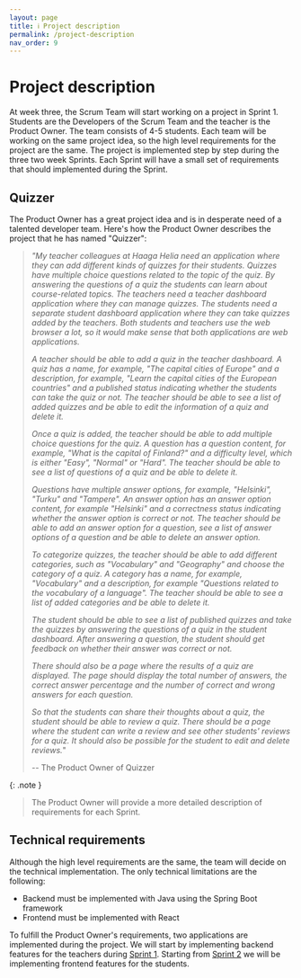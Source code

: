 ```yaml
---
layout: page
title: ℹ️ Project description
permalink: /project-description
nav_order: 9
---
```


# Project description

At week three, the Scrum Team will start working on a project in Sprint 1. Students are the Developers of the Scrum Team and the teacher is the Product Owner. The team consists of 4-5 students. Each team will be working on the same project idea, so the high level requirements for the project are the same. The project is implemented step by step during the three two week Sprints. Each Sprint will have a small set of requirements that should implemented during the Sprint.

## Quizzer

The Product Owner has a great project idea and is in desperate need of a talented developer team. Here's how the Product Owner describes the project that he has named "Quizzer":

> _"My teacher colleagues at Haaga Helia need an application where they can add different kinds of quizzes for their students. Quizzes have multiple choice questions related to the topic of the quiz. By answering the questions of a quiz the students can learn about course-related topics. The teachers need a teacher dashboard application where they can manage quizzes. The students need a separate student dashboard application where they can take quizzes added by the teachers. Both students and teachers use the web browser a lot, so it would make sense that both applications are web applications._
>
> _A teacher should be able to add a quiz in the teacher dashboard. A quiz has a name, for example, "The capital cities of Europe" and a description, for example, "Learn the capital cities of the European countries" and a published status indicating whether the students can take the quiz or not. The teacher should be able to see a list of added quizzes and be able to edit the information of a quiz and delete it._
>
> _Once a quiz is added, the teacher should be able to add multiple choice questions for the quiz. A question has a question content, for example, "What is the capital of Finland?" and a difficulty level, which is either "Easy", "Normal" or "Hard". The teacher should be able to see a list of questions of a quiz and be able to delete it._
>
> _Questions have multiple answer options, for example, "Helsinki", "Turku" and "Tampere". An answer option has an answer option content, for example "Helsinki" and a correctness status indicating whether the answer option is correct or not. The teacher should be able to add an answer option for a question, see a list of answer options of a question and be able to delete an answer option._
>
> _To categorize quizzes, the teacher should be able to add different categories, such as "Vocabulary" and "Geography" and choose the category of a quiz. A category has a name, for example, "Vocabulary" and a description, for example "Questions related to the vocabulary of a language". The teacher should be able to see a list of added categories and be able to delete it._
>
> _The student should be able to see a list of published quizzes and take the quizzes by answering the questions of a quiz in the student dashboard. After answering a question, the student should get feedback on whether their answer was correct or not._
>
> _There should also be a page where the results of a quiz are displayed. The page should display the total number of answers, the correct answer percentage and the number of correct and wrong answers for each question._
>
> _So that the students can share their thoughts about a quiz, the student should be able to review a quiz. There should be a page where the student can write a review and see other students' reviews for a quiz. It should also be possible for the student to edit and delete reviews._"
>
> -- The Product Owner of Quizzer

{: .note }
>
> The Product Owner will provide a more detailed description of requirements for each Sprint.

## Technical requirements

Although the high level requirements are the same, the team will decide on the technical implementation. The only technical limitations are the following:

- Backend must be implemented with Java using the Spring Boot framework
- Frontend must be implemented with React

To fulfill the Product Owner's requirements, two applications are implemented during the project. We will start by implementing backend features for the teachers during [Sprint 1](/sprint-1). Starting from [Sprint 2](/sprint-2) we will be implementing frontend features for the students.
